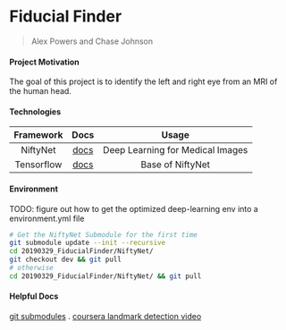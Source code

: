 # Fiducial Finder
> Alex Powers and Chase Johnson

#### Project Motivation
The goal of this project is to identify the left and right eye from an MRI of the human head.

#### Technologies
| Framework  |   Docs  | Usage |
| :-------:  | :------:| :----:|  
| NiftyNet   | [docs](https://niftynet.readthedocs.io/en/dev/) | Deep Learning for Medical Images| 
| Tensorflow | [docs](https://www.tensorflow.org/api_docs/python/tf)| Base of NiftyNet |  

#### Environment
TODO: figure out how to get the optimized deep-learning env into a environment.yml file

```bash
# Get the NiftyNet Submodule for the first time
git submodule update --init --recursive 
cd 20190329_FiducialFinder/NiftyNet/
git checkout dev && git pull
# otherwise
cd 20190329_FiducialFinder/NiftyNet/ && git pull
```

#### Helpful Docs
[git submodules](https://git-scm.com/book/en/v2/Git-Tools-Submodules) .
[coursera landmark detection video](https://www.coursera.org/lecture/convolutional-neural-networks/landmark-detection-OkD3X)
